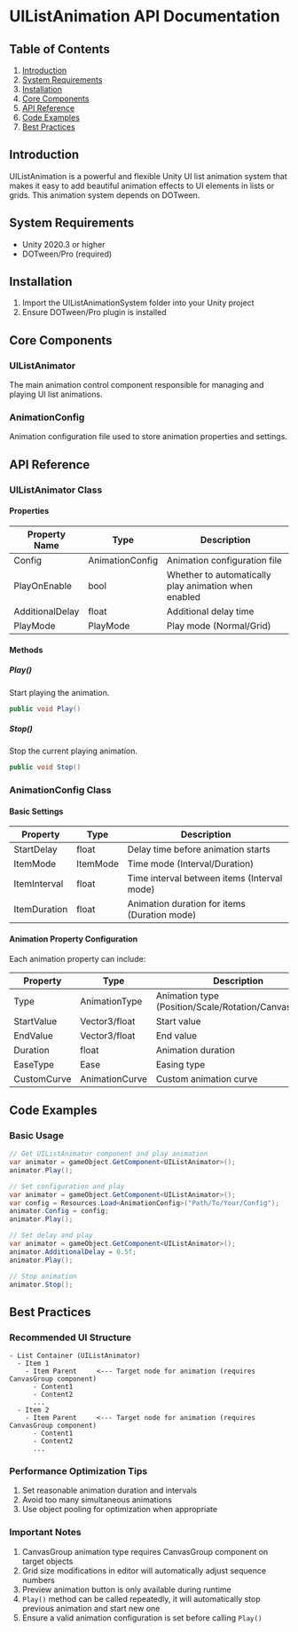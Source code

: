 # UIListAnimation API Documentation

## Table of Contents
1. [Introduction](#introduction)
2. [System Requirements](#system-requirements)
3. [Installation](#installation)
4. [Core Components](#core-components)
5. [API Reference](#api-reference)
6. [Code Examples](#code-examples)
7. [Best Practices](#best-practices)

## Introduction
UIListAnimation is a powerful and flexible Unity UI list animation system that makes it easy to add beautiful animation effects to UI elements in lists or grids. This animation system depends on DOTween.

## System Requirements
- Unity 2020.3 or higher
- DOTween/Pro (required)

## Installation
1. Import the UIListAnimationSystem folder into your Unity project
2. Ensure DOTween/Pro plugin is installed

## Core Components

### UIListAnimator
The main animation control component responsible for managing and playing UI list animations.

### AnimationConfig
Animation configuration file used to store animation properties and settings.

## API Reference

### UIListAnimator Class

#### Properties

| Property Name | Type | Description |
|--------------|------|-------------|
| Config | AnimationConfig | Animation configuration file |
| PlayOnEnable | bool | Whether to automatically play animation when enabled |
| AdditionalDelay | float | Additional delay time |
| PlayMode | PlayMode | Play mode (Normal/Grid) |

#### Methods

##### Play()
Start playing the animation.
```csharp
public void Play()
```

##### Stop()
Stop the current playing animation.
```csharp
public void Stop()
```

### AnimationConfig Class

#### Basic Settings

| Property | Type | Description |
|----------|------|-------------|
| StartDelay | float | Delay time before animation starts |
| ItemMode | ItemMode | Time mode (Interval/Duration) |
| ItemInterval | float | Time interval between items (Interval mode) |
| ItemDuration | float | Animation duration for items (Duration mode) |

#### Animation Property Configuration

Each animation property can include:

| Property | Type | Description |
|----------|------|-------------|
| Type | AnimationType | Animation type (Position/Scale/Rotation/CanvasGroup) |
| StartValue | Vector3/float | Start value |
| EndValue | Vector3/float | End value |
| Duration | float | Animation duration |
| EaseType | Ease | Easing type |
| CustomCurve | AnimationCurve | Custom animation curve |

## Code Examples

### Basic Usage
```csharp
// Get UIListAnimator component and play animation
var animator = gameObject.GetComponent<UIListAnimator>();
animator.Play();

// Set configuration and play
var animator = gameObject.GetComponent<UIListAnimator>();
var config = Resources.Load<AnimationConfig>("Path/To/Your/Config");
animator.Config = config;
animator.Play();

// Set delay and play
var animator = gameObject.GetComponent<UIListAnimator>();
animator.AdditionalDelay = 0.5f;
animator.Play();

// Stop animation
animator.Stop();
```

## Best Practices

### Recommended UI Structure
```
- List Container (UIListAnimator)
  - Item 1
    - Item Parent     <--- Target node for animation (requires CanvasGroup component)
      - Content1
      - Content2
      ...
  - Item 2
    - Item Parent     <--- Target node for animation (requires CanvasGroup component)
      - Content1
      - Content2
      ...
```

### Performance Optimization Tips
1. Set reasonable animation duration and intervals
2. Avoid too many simultaneous animations
3. Use object pooling for optimization when appropriate

### Important Notes
1. CanvasGroup animation type requires CanvasGroup component on target objects
2. Grid size modifications in editor will automatically adjust sequence numbers
3. Preview animation button is only available during runtime
4. `Play()` method can be called repeatedly, it will automatically stop previous animation and start new one
5. Ensure a valid animation configuration is set before calling `Play()` 